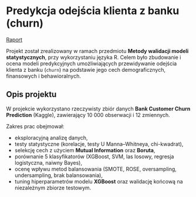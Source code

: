 # Predykcja odejścia klienta z banku (churn)

[Raport](./projekt_walidacja_churn.html)

Projekt został zrealizowany w ramach przedmiotu **Metody walidacji modeli statystycznych**, przy wykorzystaniu języka R. Celem było zbudowanie i ocena modeli predykcyjnych umożliwiających przewidywanie odejścia klienta z banku (`churn`) na podstawie jego cech demograficznych, finansowych i behawioralnych.

## Opis projektu

W projekcie wykorzystano rzeczywisty zbiór danych **Bank Customer Churn Prediction** (Kaggle), zawierający 10 000 obserwacji i 12 zmiennych. 

Zakres prac obejmował:

- eksploracyjną analizę danych,
- testy statystyczne (korelacje, testy U Manna–Whitneya, chi-kwadrat),
- selekcję cech z użyciem **Mutual Information** oraz **Boruta**,
- porównanie 5 klasyfikatorów (XGBoost, SVM, las losowy, regresja logistyczna, naiwny Bayes),
- ocenę wpływu metod balansowania (SMOTE, ROSE, oversampling, undersampling, brak balansowania),
- tuning hiperparametrów modelu **XGBoost** oraz walidację końcową na niezależnym zbiorze testowym.
